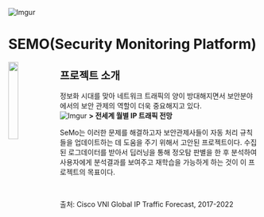 ![Imgur](https://i.imgur.com/JlF1Rgj.png)

# SEMO(Security Monitoring Platform)

<img align="left" width="20%" height="20%" src="https://i.imgur.com/JlF1Rgj.png">

## 프로젝트 소개

정보화 시대를 맞아 네트워크 트래픽의 양이 방대해지면서 보안분야에서의 보안 관제의 역할이 더욱 중요해지고 있다. <br>
![Imgur](https://i.imgur.com/JnbwatJ.png)
**> 전세계 월별 IP 트래픽 전망**

SeMo는 이러한 문제를 해결하고자 보안관제사들이 자동 처리 규칙들을 업데이트하는 데 도움을 주기 위해서 고안된 프로젝트이다. 수집된 로그데이터를 받아서 딥러닝을 통해 정오탐 판별을 한 후 분석하여 사용자에게 분석결과를 보여주고 재학습을 가능하게 하는 것이 이 프로젝트의 목표이다.

<br>




출처: Cisco VNI Global IP Traffic Forecast, 2017-2022
